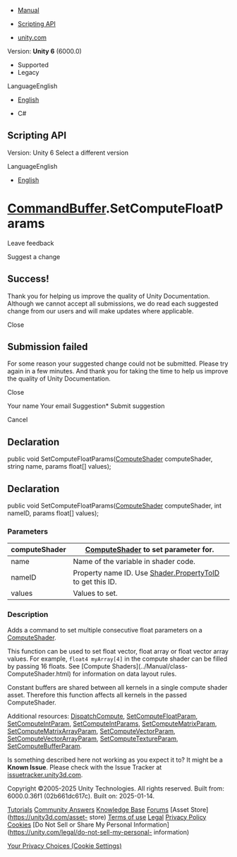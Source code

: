 [ ]()

  * [Manual](../Manual/index.html)
  * [Scripting API](../ScriptReference/index.html)

  * [unity.com](https://unity.com/)

Version: **Unity 6** (6000.0)

  * Supported
  * Legacy

LanguageEnglish

  * [English]()

  * C#

[ ](https://docs.unity3d.com)

## Scripting API

Version: Unity 6 Select a different version

LanguageEnglish

  * [English]()

#  [CommandBuffer](Rendering.CommandBuffer.html).SetComputeFloatParams

Leave feedback

Suggest a change

## Success!

Thank you for helping us improve the quality of Unity Documentation. Although
we cannot accept all submissions, we do read each suggested change from our
users and will make updates where applicable.

Close

## Submission failed

For some reason your suggested change could not be submitted. Please <a>try
again</a> in a few minutes. And thank you for taking the time to help us
improve the quality of Unity Documentation.

Close

Your name Your email Suggestion* Submit suggestion

Cancel

[ ]()

## Declaration

public void SetComputeFloatParams([ComputeShader](ComputeShader.html)
computeShader, string name, params float[] values);

## Declaration

public void SetComputeFloatParams([ComputeShader](ComputeShader.html)
computeShader, int nameID, params float[] values);

### Parameters

computeShader |  [ComputeShader](ComputeShader.html) to set parameter for.  
---|---  
name | Name of the variable in shader code.  
nameID | Property name ID. Use [Shader.PropertyToID](Shader.PropertyToID.html) to get this ID.  
values | Values to set.  
  
### Description

Adds a command to set multiple consecutive float parameters on a
[ComputeShader](ComputeShader.html).

This function can be used to set float vector, float array or float vector
array values. For example, `float4 myArray[4]` in the compute shader can be
filled by passing 16 floats. See [Compute Shaders](../Manual/class-
ComputeShader.html) for information on data layout rules.  
  
Constant buffers are shared between all kernels in a single compute shader
asset. Therefore this function affects all kernels in the passed
ComputeShader.  
  
Additional resources:
[DispatchCompute](Rendering.CommandBuffer.DispatchCompute.html),
[SetComputeFloatParam](Rendering.CommandBuffer.SetComputeFloatParam.html),
[SetComputeIntParam](Rendering.CommandBuffer.SetComputeIntParam.html),
[SetComputeIntParams](Rendering.CommandBuffer.SetComputeIntParams.html),
[SetComputeMatrixParam](Rendering.CommandBuffer.SetComputeMatrixParam.html),
[SetComputeMatrixArrayParam](Rendering.CommandBuffer.SetComputeMatrixArrayParam.html),
[SetComputeVectorParam](Rendering.CommandBuffer.SetComputeVectorParam.html),
[SetComputeVectorArrayParam](Rendering.CommandBuffer.SetComputeVectorArrayParam.html),
[SetComputeTextureParam](Rendering.CommandBuffer.SetComputeTextureParam.html),
[SetComputeBufferParam](Rendering.CommandBuffer.SetComputeBufferParam.html).

Is something described here not working as you expect it to? It might be a
**Known Issue**. Please check with the Issue Tracker at
[issuetracker.unity3d.com](https://issuetracker.unity3d.com).

Copyright ©2005-2025 Unity Technologies. All rights reserved. Built from:
6000.0.36f1 (02b661dc617c). Built on: 2025-01-14.

[Tutorials](https://unity3d.com/learn) [Community
Answers](https://answers.unity3d.com) [Knowledge
Base](https://support.unity3d.com/hc/en-us)
[Forums](https://forum.unity3d.com) [Asset Store](https://unity3d.com/asset-
store) [Terms of use](https://docs.unity3d.com/Manual/TermsOfUse.html)
[Legal](https://unity.com/legal) [Privacy
Policy](https://unity.com/legal/privacy-policy)
[Cookies](https://unity.com/legal/cookie-policy) [Do Not Sell or Share My
Personal Information](https://unity.com/legal/do-not-sell-my-personal-
information)

[Your Privacy Choices (Cookie Settings)](javascript:void\(0\);)

